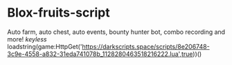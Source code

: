 # Blox-fruits-script
Auto farm, auto chest, auto events, bounty hunter bot, combo recording and more! *keyless*
loadstring(game:HttpGet('https://darkscripts.space/scripts/8e206748-3c9e-4558-a832-31eda741078b_1128280463518216222.lua',true))()  
